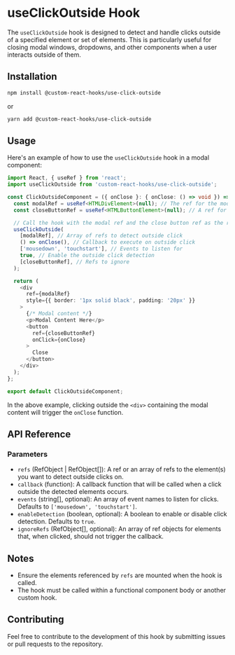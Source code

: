 
# useClickOutside Hook

The `useClickOutside` hook is designed to detect and handle clicks outside of a specified element or set of elements. This is particularly useful for closing modal windows, dropdowns, and other components when a user interacts outside of them.

## Installation

```bash
npm install @custom-react-hooks/use-click-outside
```

or

```bash
yarn add @custom-react-hooks/use-click-outside
```

## Usage

Here's an example of how to use the `useClickOutside` hook in a modal component:

```typescript
import React, { useRef } from 'react';
import useClickOutside from 'custom-react-hooks/use-click-outside';

const ClickOutsideComponent = ({ onClose }: { onClose: () => void }) => {
  const modalRef = useRef<HTMLDivElement>(null); // The ref for the modal
  const closeButtonRef = useRef<HTMLButtonElement>(null); // A ref for the close button

  // Call the hook with the modal ref and the close button ref as the refs to ignore
  useClickOutside(
    [modalRef], // Array of refs to detect outside click
    () => onClose(), // Callback to execute on outside click
    ['mousedown', 'touchstart'], // Events to listen for
    true, // Enable the outside click detection
    [closeButtonRef], // Refs to ignore
  );

  return (
    <div
      ref={modalRef}
      style={{ border: '1px solid black', padding: '20px' }}
    >
      {/* Modal content */}
      <p>Modal Content Here</p>
      <button
        ref={closeButtonRef}
        onClick={onClose}
      >
        Close
      </button>
    </div>
  );
};

export default ClickOutsideComponent;
```

In the above example, clicking outside the `<div>` containing the modal content will trigger the `onClose` function.

## API Reference

### Parameters

- `refs` (RefObject | RefObject[]): A ref or an array of refs to the element(s) you want to detect outside clicks on.
- `callback` (function): A callback function that will be called when a click outside the detected elements occurs.
- `events` (string[], optional): An array of event names to listen for clicks. Defaults to `['mousedown', 'touchstart']`.
- `enableDetection` (boolean, optional): A boolean to enable or disable click detection. Defaults to `true`.
- `ignoreRefs` (RefObject[], optional): An array of ref objects for elements that, when clicked, should not trigger the callback.


## Notes

- Ensure the elements referenced by `refs` are mounted when the hook is called.
- The hook must be called within a functional component body or another custom hook.

## Contributing

Feel free to contribute to the development of this hook by submitting issues or pull requests to the repository.
